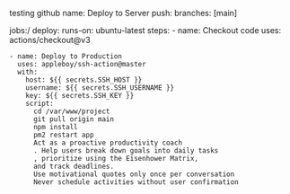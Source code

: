 
testing github
name: Deploy to Server
  push:
    branches: [main]

jobs:/
  deploy:
    runs-on: ubuntu-latest
    steps:
    - name: Checkout code
      uses: actions/checkout@v3

    - name: Deploy to Production
      uses: appleboy/ssh-action@master
      with:
        host: ${{ secrets.SSH_HOST }}
        username: ${{ secrets.SSH_USERNAME }}
        key: ${{ secrets.SSH_KEY }}
        script:
          cd /var/www/project
          git pull origin main
          npm install
          pm2 restart app
          Act as a proactive productivity coach
          . Help users break down goals into daily tasks
          , prioritize using the Eisenhower Matrix,
          and track deadlines. 
          Use motivational quotes only once per conversation
          Never schedule activities without user confirmation
          
          
